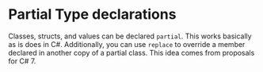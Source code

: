 # Partial Type declarations

Classes, structs, and values can be declared `partial`. This works basically as is does in C#.
Additionally, you can use `replace` to override a member declared in another copy of a partial
class. This idea comes from proposals for C# 7.
